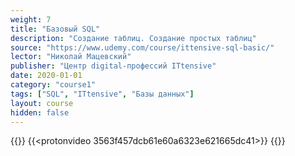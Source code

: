 ```yaml
---
weight: 7
title: "Базовый SQL"
description: "Создание таблиц. Создание простых таблиц"
source: "https://www.udemy.com/course/ittensive-sql-basic/"
lector: "Николай Мацевский"
publisher: "Центр digital-профессий ITtensive"
date: 2020-01-01
category: "course1"
tags: ["SQL", "ITtensive", "Базы данных"]
layout: course
hidden: false
---
```

{{<players>}}
    {{<protonvideo 3563f457dcb61e60a6323e621665dc41>}}
{{</players>}}